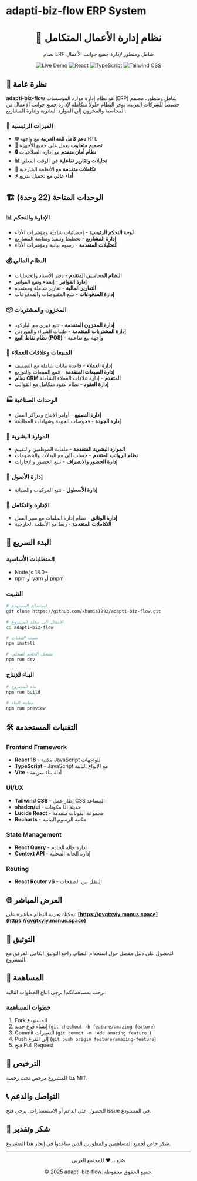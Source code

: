 # adapti-biz-flow ERP System

<div align="center">
  <h1>🚀 نظام إدارة الأعمال المتكامل</h1>
  <p>نظام ERP شامل ومتطور لإدارة جميع جوانب الأعمال</p>
  
  [![Live Demo](https://img.shields.io/badge/Live%20Demo-Visit%20Site-blue)](https://gvgtxyiy.manus.space)
  [![React](https://img.shields.io/badge/React-18.0+-61DAFB?logo=react)](https://reactjs.org/)
  [![TypeScript](https://img.shields.io/badge/TypeScript-5.0+-3178C6?logo=typescript)](https://www.typescriptlang.org/)
  [![Tailwind CSS](https://img.shields.io/badge/Tailwind%20CSS-3.0+-06B6D4?logo=tailwindcss)](https://tailwindcss.com/)
</div>

## 🌟 نظرة عامة

**adapti-biz-flow** هو نظام إدارة موارد المؤسسات (ERP) شامل ومتطور، مصمم خصيصاً للشركات العربية. يوفر النظام حلولاً متكاملة لإدارة جميع جوانب الأعمال من المحاسبة والمخزون إلى الموارد البشرية وإدارة المشاريع.

### 🎯 الميزات الرئيسية

- **🌐 دعم كامل للغة العربية** مع واجهة RTL
- **📱 تصميم متجاوب** يعمل على جميع الأجهزة
- **🔒 نظام أمان متقدم** مع إدارة الصلاحيات
- **📊 تحليلات وتقارير تفاعلية** في الوقت الفعلي
- **🔗 تكاملات متقدمة** مع الأنظمة الخارجية
- **⚡ أداء عالي** مع تحميل سريع

## 🏗️ الوحدات المتاحة (22 وحدة)

### 📊 الإدارة والتحكم
- **لوحة التحكم الرئيسية** - إحصائيات شاملة ومؤشرات الأداء
- **إدارة المشاريع** - تخطيط وتنفيذ ومتابعة المشاريع
- **التحليلات المتقدمة** - رسوم بيانية ومؤشرات الأداء

### 💰 النظام المالي
- **النظام المحاسبي المتقدم** - دفتر الأستاذ والحسابات
- **إدارة الفواتير** - إنشاء وتتبع الفواتير
- **التقارير المالية** - تقارير شاملة ومعتمدة
- **إدارة المدفوعات** - تتبع المقبوضات والمدفوعات

### 📦 المخزون والمشتريات
- **إدارة المخزون المتقدمة** - تتبع فوري مع الباركود
- **إدارة المشتريات المتقدمة** - طلبات الشراء والموردين
- **نظام نقاط البيع (POS)** - واجهة بيع تفاعلية

### 🤝 المبيعات وعلاقات العملاء
- **إدارة العملاء** - قاعدة بيانات شاملة مع التصنيف
- **إدارة المبيعات المتقدمة** - قمع المبيعات والتوزيع
- **نظام CRM المتقدم** - إدارة علاقات العملاء الشاملة
- **إدارة العقود** - نظام عقود متكامل مع القوالب

### 🏭 الوحدات الصناعية
- **إدارة التصنيع** - أوامر الإنتاج ومراكز العمل
- **إدارة الجودة** - فحوصات الجودة وشهادات المطابقة

### 👥 الموارد البشرية
- **الموارد البشرية المتقدمة** - ملفات الموظفين والتقييم
- **نظام الرواتب المتقدم** - حساب آلي مع البدلات والخصومات
- **إدارة الحضور والانصراف** - تتبع الحضور والإجازات

### 🚗 إدارة الأصول
- **إدارة الأسطول** - تتبع المركبات والصيانة

### 📄 الإدارة والتكامل
- **إدارة الوثائق** - نظام إدارة الملفات مع سير العمل
- **التكاملات المتقدمة** - ربط مع الأنظمة الخارجية

## 🚀 البدء السريع

### المتطلبات الأساسية

- Node.js 18.0+ 
- npm أو yarn أو pnpm

### التثبيت

```bash
# استنساخ المستودع
git clone https://github.com/khamis1992/adapti-biz-flow.git

# الانتقال إلى مجلد المشروع
cd adapti-biz-flow

# تثبيت التبعيات
npm install

# تشغيل الخادم المحلي
npm run dev
```

### البناء للإنتاج

```bash
# بناء المشروع
npm run build

# معاينة البناء
npm run preview
```

## 🛠️ التقنيات المستخدمة

### Frontend Framework
- **React 18** - مكتبة JavaScript للواجهات
- **TypeScript** - JavaScript مع الأنواع الثابتة
- **Vite** - أداة بناء سريعة

### UI/UX
- **Tailwind CSS** - إطار عمل CSS المساعد
- **shadcn/ui** - مكونات UI حديثة
- **Lucide React** - مجموعة أيقونات متقدمة
- **Recharts** - مكتبة الرسوم البيانية

### State Management
- **React Query** - إدارة حالة الخادم
- **Context API** - إدارة الحالة المحلية

### Routing
- **React Router v6** - التنقل بين الصفحات

## 🌐 العرض المباشر

يمكنك تجربة النظام مباشرة على: **[https://gvgtxyiy.manus.space](https://gvgtxyiy.manus.space)**

## 📖 التوثيق

للحصول على دليل مفصل حول استخدام النظام، راجع التوثيق الكامل المرفق مع المشروع.

## 🤝 المساهمة

نرحب بمساهماتكم! يرجى اتباع الخطوات التالية:

### خطوات المساهمة

1. Fork المستودع
2. إنشاء فرع جديد (`git checkout -b feature/amazing-feature`)
3. Commit التغييرات (`git commit -m 'Add amazing feature'`)
4. Push إلى الفرع (`git push origin feature/amazing-feature`)
5. فتح Pull Request

## 📄 الترخيص

هذا المشروع مرخص تحت رخصة MIT.

## 📞 التواصل والدعم

للحصول على الدعم أو الاستفسارات، يرجى فتح issue في المستودع.

## 🙏 شكر وتقدير

شكر خاص لجميع المساهمين والمطورين الذين ساعدوا في إنجاز هذا المشروع.

---

<div align="center">
  <p>صُنع بـ ❤️ للمجتمع العربي</p>
  <p>© 2025 adapti-biz-flow. جميع الحقوق محفوظة.</p>
</div>

